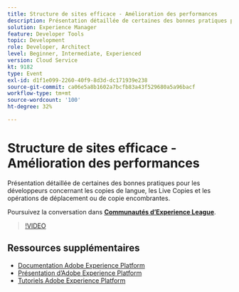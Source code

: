 ```yaml
---
title: Structure de sites efficace - Amélioration des performances
description: Présentation détaillée de certaines des bonnes pratiques pour les développeurs concernant les copies de langue, les Live Copies et les opérations de déplacement ou de copie encombrantes.
solution: Experience Manager
feature: Developer Tools
topic: Development
role: Developer, Architect
level: Beginner, Intermediate, Experienced
version: Cloud Service
kt: 9182
type: Event
exl-id: d1f1e099-2260-40f9-8d3d-dc171939e238
source-git-commit: ca06e5a8b1602a7bcfb83a43f529680a5a96bacf
workflow-type: tm+mt
source-wordcount: '100'
ht-degree: 32%

---
```


# Structure de sites efficace - Amélioration des performances

Présentation détaillée de certaines des bonnes pratiques pour les développeurs concernant les copies de langue, les Live Copies et les opérations de déplacement ou de copie encombrantes.

Poursuivez la conversation dans **[Communautés d’Experience League](https://adobe.ly/39DoIQT)**.

>[!VIDEO](https://video.tv.adobe.com/v/337723/?quality=12&learn=on&hidetitle=true)

## Ressources supplémentaires

- [Documentation Adobe Experience Platform](https://experienceleague.adobe.com/docs/experience-platform.html?lang=fr)
- [Présentation d’Adobe Experience Platform](https://experienceleague.adobe.com/docs/experience-platform/landing/home.html?lang=fr)
- [Tutoriels Adobe Experience Platform](https://experienceleague.adobe.com/docs/platform-learn/tutorials/overview.html?lang=fr)
